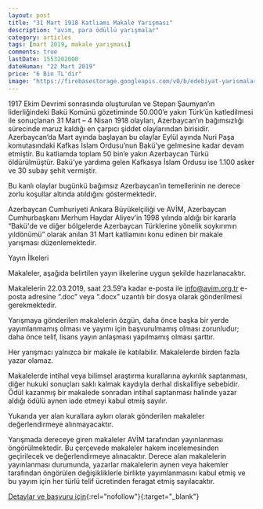 ```yaml
---
layout: post
title: "31 Mart 1918 Katliamı Makale Yarışması"
description: "avim, para ödüllü yarışmalar"
category: articles
tags: [mart 2019, makale yarışması]
comments: true
lastDate: 1553202000
dateHuman: "22 Mart 2019"
price: "6 Bin TL'dir"
image: "https://firebasestorage.googleapis.com/v0/b/edebiyat-yarismalari.appspot.com/o/avim-makale.jpg?alt=media&token=7214e139-86ce-4a3f-a8d3-fa535b634c1a"
---
```


1917 Ekim Devrimi sonrasında oluşturulan ve Stepan Şaumyan’ın liderliğindeki Bakü Komünü gözetiminde 50.000’e yakın Türk’ün katledilmesi ile sonuçlanan 31 Mart – 4 Nisan 1918 olayları, Azerbaycan’ın bağımsızlığı sürecinde maruz kaldığı en çarpıcı şiddet olaylarından birisidir. Azerbaycan’da Mart ayında başlayan bu olaylar Eylül ayında Nuri Paşa komutasındaki Kafkas İslam Ordusu’nun Bakü’ye gelmesine kadar devam etmiştir. Bu katliamda toplam 50 bin’e yakın Azerbaycan Türkü öldürülmüştür. Bakü’ye yardıma gelen Kafkasya İslam Ordusu ise 1.100 asker ve 30 subay şehit vermiştir.

Bu kanlı olaylar bugünkü bağımsız Azerbaycan’ın temellerinin ne derece zorlu koşullar altında atıldığını göstermektedir.

Azerbaycan Cumhuriyeti Ankara Büyükelçiliği ve AVİM, Azerbaycan Cumhurbaşkanı Merhum Haydar Aliyev’in 1998 yılında aldığı bir kararla “Bakü'de ve diğer bölgelerde Azerbaycan Türklerine yönelik soykırımın yıldönümü” olarak anılan 31 Mart katliamını konu edinen bir makale yarışması düzenlemektedir.

Yayın İlkeleri

Makaleler, aşağıda belirtilen yayın ilkelerine uygun şekilde hazırlanacaktır.

Makalelerin 22.03.2019, saat 23.59’a kadar e-posta ile info@avim.org.tr e-posta adresine “.doc” veya “.docx” uzantılı bir dosya olarak gönderilmesi gerekmektedir.

Yarışmaya gönderilen makalelerin özgün, daha önce başka bir yerde yayımlanmamış olması ve yayımı için başvurulmamış olması zorunludur; daha önce telif, lisans yayın anlaşması yapılmamış olması şarttır.

Her yarışmacı yalnızca bir makale ile katılabilir. Makalelerde birden fazla yazar olamaz.

Makalelerde intihal veya bilimsel araştırma kurallarına aykırılık saptanması, diğer hukuki sonuçları saklı kalmak kaydıyla derhal diskalifiye sebebidir. Ödül kazanmış bir makalede sonradan intihal saptanması halinde yazar aldığı ödülü aynen iade etmeyi kabul etmiş sayılır.

Yukarıda yer alan kurallara aykırı olarak gönderilen makaleler değerlendirmeye alınmayacaktır.

Yarışmada dereceye giren makaleler AVİM tarafından yayınlanması öngörülmektedir. Bu çerçevede makaleler hakem incelemesinden geçirilecek ve değerlendirmeye alınacaktır. Derece alan makalelerin yayınlanması durumunda, yazarlar makalelerin aynen veya hakemler tarafından öngörülen değişikliklerle birlikte yayımlanmasını kabul etmiş ve bu yayım için her türlü telif ücretinden feragat etmiş sayılacaktır.

[Detaylar ve başvuru için](https://avim.org.tr/tr/Duyuru/31-MART-1918-KATLIAMI-KONULU-MAKALE-YARISMASI?utm_source=edebiyatyarismalari.com&utm_medium=affiliate){:rel="nofollow"}{:target="_blank"}
